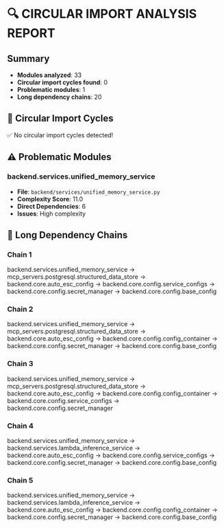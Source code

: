 
# 🔍 CIRCULAR IMPORT ANALYSIS REPORT

## Summary
- **Modules analyzed**: 33
- **Circular import cycles found**: 0
- **Problematic modules**: 1
- **Long dependency chains**: 20

## 🚨 Circular Import Cycles

✅ No circular import cycles detected!


## ⚠️ Problematic Modules


### backend.services.unified_memory_service
- **File**: `backend/services/unified_memory_service.py`
- **Complexity Score**: 11.0
- **Direct Dependencies**: 6
- **Issues**: High complexity


## 🔗 Long Dependency Chains


### Chain 1
backend.services.unified_memory_service → mcp_servers.postgresql.structured_data_store → backend.core.auto_esc_config → backend.core.config.service_configs → backend.core.config.secret_manager → backend.core.config.base_config

### Chain 2
backend.services.unified_memory_service → mcp_servers.postgresql.structured_data_store → backend.core.auto_esc_config → backend.core.config.config_container → backend.core.config.secret_manager → backend.core.config.base_config

### Chain 3
backend.services.unified_memory_service → mcp_servers.postgresql.structured_data_store → backend.core.auto_esc_config → backend.core.config.config_container → backend.core.config.service_configs → backend.core.config.secret_manager

### Chain 4
backend.services.unified_memory_service → backend.services.lambda_inference_service → backend.core.auto_esc_config → backend.core.config.service_configs → backend.core.config.secret_manager → backend.core.config.base_config

### Chain 5
backend.services.unified_memory_service → backend.services.lambda_inference_service → backend.core.auto_esc_config → backend.core.config.config_container → backend.core.config.secret_manager → backend.core.config.base_config

